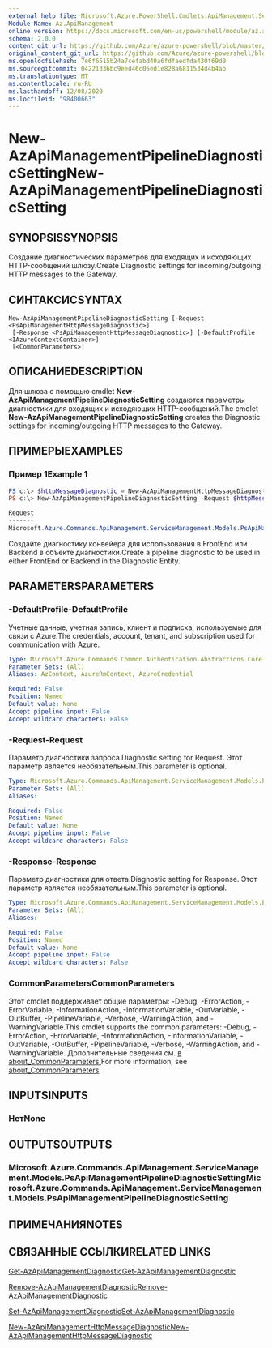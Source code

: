 ```yaml
---
external help file: Microsoft.Azure.PowerShell.Cmdlets.ApiManagement.ServiceManagement.dll-Help.xml
Module Name: Az.ApiManagement
online version: https://docs.microsoft.com/en-us/powershell/module/az.apimanagement/new-azapimanagementpipelinediagnosticsetting
schema: 2.0.0
content_git_url: https://github.com/Azure/azure-powershell/blob/master/src/ApiManagement/ApiManagement/help/New-AzApiManagementPipelineDiagnosticSetting.md
original_content_git_url: https://github.com/Azure/azure-powershell/blob/master/src/ApiManagement/ApiManagement/help/New-AzApiManagementPipelineDiagnosticSetting.md
ms.openlocfilehash: 7e6f6515b24a7cefabd40a6fdfaedfda430f69d0
ms.sourcegitcommit: 04221336bc9eed46c05ed1e828a6811534d4b4ab
ms.translationtype: MT
ms.contentlocale: ru-RU
ms.lasthandoff: 12/08/2020
ms.locfileid: "98400663"
---
```

# <span data-ttu-id="6f2db-101">New-AzApiManagementPipelineDiagnosticSetting</span><span class="sxs-lookup"><span data-stu-id="6f2db-101">New-AzApiManagementPipelineDiagnosticSetting</span></span>

## <span data-ttu-id="6f2db-102">SYNOPSIS</span><span class="sxs-lookup"><span data-stu-id="6f2db-102">SYNOPSIS</span></span>
<span data-ttu-id="6f2db-103">Создание диагностических параметров для входящих и исходяющих HTTP-сообщений шлюзу.</span><span class="sxs-lookup"><span data-stu-id="6f2db-103">Create Diagnostic settings for incoming/outgoing HTTP messages to the Gateway.</span></span>

## <span data-ttu-id="6f2db-104">СИНТАКСИС</span><span class="sxs-lookup"><span data-stu-id="6f2db-104">SYNTAX</span></span>

```
New-AzApiManagementPipelineDiagnosticSetting [-Request <PsApiManagementHttpMessageDiagnostic>]
 [-Response <PsApiManagementHttpMessageDiagnostic>] [-DefaultProfile <IAzureContextContainer>]
 [<CommonParameters>]
```

## <span data-ttu-id="6f2db-105">ОПИСАНИЕ</span><span class="sxs-lookup"><span data-stu-id="6f2db-105">DESCRIPTION</span></span>
<span data-ttu-id="6f2db-106">Для шлюза с помощью cmdlet **New-AzApiManagementPipelineDiagnosticSetting** создаются параметры диагностики для входящих и исходяющих HTTP-сообщений.</span><span class="sxs-lookup"><span data-stu-id="6f2db-106">The cmdlet **New-AzApiManagementPipelineDiagnosticSetting** creates the Diagnostic settings for incoming/outgoing HTTP messages to the Gateway.</span></span>

## <span data-ttu-id="6f2db-107">ПРИМЕРЫ</span><span class="sxs-lookup"><span data-stu-id="6f2db-107">EXAMPLES</span></span>

### <span data-ttu-id="6f2db-108">Пример 1</span><span class="sxs-lookup"><span data-stu-id="6f2db-108">Example 1</span></span>
```powershell
PS c:\> $httpMessageDiagnostic = New-AzApiManagementHttpMessageDiagnostic -Headers 'Content-Type', 'UserAgent' -BodyBytes 100
PS c:\> New-AzApiManagementPipelineDiagnosticSetting -Request $httpMessageDiagnostic -Response $httpMessageDiagnostic

Request                                                                                              Response
-------                                                                                              --------
Microsoft.Azure.Commands.ApiManagement.ServiceManagement.Models.PsApiManagementHttpMessageDiagnostic Microsoft.Azure.Commands.ApiManagement.ServiceManagement.Models.PsApiManagementHttpMessageDiagnostic
```

<span data-ttu-id="6f2db-109">Создайте диагностику конвейера для использования в FrontEnd или Backend в объекте диагностики.</span><span class="sxs-lookup"><span data-stu-id="6f2db-109">Create a pipeline diagnostic to be used in either FrontEnd or Backend in the Diagnostic Entity.</span></span>

## <span data-ttu-id="6f2db-110">PARAMETERS</span><span class="sxs-lookup"><span data-stu-id="6f2db-110">PARAMETERS</span></span>

### <span data-ttu-id="6f2db-111">-DefaultProfile</span><span class="sxs-lookup"><span data-stu-id="6f2db-111">-DefaultProfile</span></span>
<span data-ttu-id="6f2db-112">Учетные данные, учетная запись, клиент и подписка, используемые для связи с Azure.</span><span class="sxs-lookup"><span data-stu-id="6f2db-112">The credentials, account, tenant, and subscription used for communication with Azure.</span></span>

```yaml
Type: Microsoft.Azure.Commands.Common.Authentication.Abstractions.Core.IAzureContextContainer
Parameter Sets: (All)
Aliases: AzContext, AzureRmContext, AzureCredential

Required: False
Position: Named
Default value: None
Accept pipeline input: False
Accept wildcard characters: False
```

### <span data-ttu-id="6f2db-113">-Request</span><span class="sxs-lookup"><span data-stu-id="6f2db-113">-Request</span></span>
<span data-ttu-id="6f2db-114">Параметр диагностики запроса.</span><span class="sxs-lookup"><span data-stu-id="6f2db-114">Diagnostic setting for Request.</span></span>
<span data-ttu-id="6f2db-115">Этот параметр является необязательным.</span><span class="sxs-lookup"><span data-stu-id="6f2db-115">This parameter is optional.</span></span>

```yaml
Type: Microsoft.Azure.Commands.ApiManagement.ServiceManagement.Models.PsApiManagementHttpMessageDiagnostic
Parameter Sets: (All)
Aliases:

Required: False
Position: Named
Default value: None
Accept pipeline input: False
Accept wildcard characters: False
```

### <span data-ttu-id="6f2db-116">-Response</span><span class="sxs-lookup"><span data-stu-id="6f2db-116">-Response</span></span>
<span data-ttu-id="6f2db-117">Параметр диагностики для ответа.</span><span class="sxs-lookup"><span data-stu-id="6f2db-117">Diagnostic setting for Response.</span></span>
<span data-ttu-id="6f2db-118">Этот параметр является необязательным.</span><span class="sxs-lookup"><span data-stu-id="6f2db-118">This parameter is optional.</span></span>

```yaml
Type: Microsoft.Azure.Commands.ApiManagement.ServiceManagement.Models.PsApiManagementHttpMessageDiagnostic
Parameter Sets: (All)
Aliases:

Required: False
Position: Named
Default value: None
Accept pipeline input: False
Accept wildcard characters: False
```

### <span data-ttu-id="6f2db-119">CommonParameters</span><span class="sxs-lookup"><span data-stu-id="6f2db-119">CommonParameters</span></span>
<span data-ttu-id="6f2db-120">Этот cmdlet поддерживает общие параметры: -Debug, -ErrorAction, -ErrorVariable, -InformationAction, -InformationVariable, -OutVariable, -OutBuffer, -PipelineVariable, -Verbose, -WarningAction, and -WarningVariable.</span><span class="sxs-lookup"><span data-stu-id="6f2db-120">This cmdlet supports the common parameters: -Debug, -ErrorAction, -ErrorVariable, -InformationAction, -InformationVariable, -OutVariable, -OutBuffer, -PipelineVariable, -Verbose, -WarningAction, and -WarningVariable.</span></span> <span data-ttu-id="6f2db-121">Дополнительные сведения см. [в about_CommonParameters.](http://go.microsoft.com/fwlink/?LinkID=113216)</span><span class="sxs-lookup"><span data-stu-id="6f2db-121">For more information, see [about_CommonParameters](http://go.microsoft.com/fwlink/?LinkID=113216).</span></span>

## <span data-ttu-id="6f2db-122">INPUTS</span><span class="sxs-lookup"><span data-stu-id="6f2db-122">INPUTS</span></span>

### <span data-ttu-id="6f2db-123">Нет</span><span class="sxs-lookup"><span data-stu-id="6f2db-123">None</span></span>

## <span data-ttu-id="6f2db-124">OUTPUTS</span><span class="sxs-lookup"><span data-stu-id="6f2db-124">OUTPUTS</span></span>

### <span data-ttu-id="6f2db-125">Microsoft.Azure.Commands.ApiManagement.ServiceManagement.Models.PsApiManagementPipelineDiagnosticSetting</span><span class="sxs-lookup"><span data-stu-id="6f2db-125">Microsoft.Azure.Commands.ApiManagement.ServiceManagement.Models.PsApiManagementPipelineDiagnosticSetting</span></span>

## <span data-ttu-id="6f2db-126">ПРИМЕЧАНИЯ</span><span class="sxs-lookup"><span data-stu-id="6f2db-126">NOTES</span></span>

## <span data-ttu-id="6f2db-127">СВЯЗАННЫЕ ССЫЛКИ</span><span class="sxs-lookup"><span data-stu-id="6f2db-127">RELATED LINKS</span></span>

[<span data-ttu-id="6f2db-128">Get-AzApiManagementDiagnostic</span><span class="sxs-lookup"><span data-stu-id="6f2db-128">Get-AzApiManagementDiagnostic</span></span>](./Get-AzApiManagementDiagnostic.md)

[<span data-ttu-id="6f2db-129">Remove-AzApiManagementDiagnostic</span><span class="sxs-lookup"><span data-stu-id="6f2db-129">Remove-AzApiManagementDiagnostic</span></span>](./Remove-AzApiManagementDiagnostic.md)

[<span data-ttu-id="6f2db-130">Set-AzApiManagementDiagnostic</span><span class="sxs-lookup"><span data-stu-id="6f2db-130">Set-AzApiManagementDiagnostic</span></span>](./Set-AzApiManagementDiagnostic.md)

[<span data-ttu-id="6f2db-131">New-AzApiManagementHttpMessageDiagnostic</span><span class="sxs-lookup"><span data-stu-id="6f2db-131">New-AzApiManagementHttpMessageDiagnostic</span></span>](./New-AzApiManagementHttpMessageDiagnostic.md)


